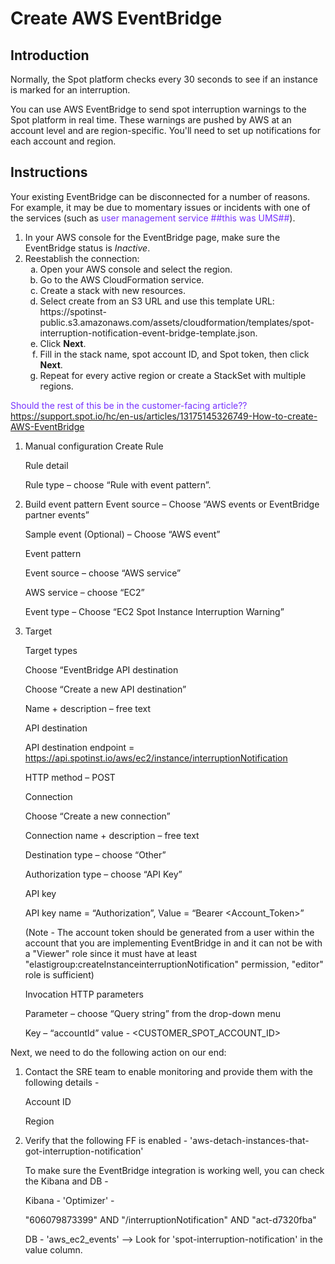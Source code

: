 <meta name="“robots”" content="“noindex”">

# Create AWS EventBridge

## Introduction

Normally, the Spot platform checks every 30 seconds to see if an instance is marked for an interruption.

You can use AWS EventBridge to send spot interruption warnings to the Spot platform in real time. These warnings are pushed by AWS at an account level and are region-specific. You'll need to set up notifications for each account and region.

## Instructions

Your existing EventBridge can be disconnected for a number of reasons. For example, it may be due to momentary issues or incidents with one of the services (such as <font color='#7632FE'>user management service ##this was UMS##</font>).

1. In your AWS console for the EventBridge page, make sure the EventBridge status is <i>Inactive</i>.
2. Reestablish the connection:
   <ol style="list-style-type: lower-alpha;">
     <li>Open your AWS console and select the region.</li>
     <li>Go to the AWS CloudFormation service.</li>
     <li>Create a stack with new resources.</li>
     <li>Select create from an S3 URL and use this template URL: https://spotinst-public.s3.amazonaws.com/assets/cloudformation/templates/spot-interruption-notification-event-bridge-template.json.</li>
     <li>Click <b>Next</b>.</li>
     <li>Fill in the stack name, spot account ID, and Spot token, then click <b>Next</b>.</li>
     <li>Repeat for every active region or create a StackSet with multiple regions.</li>
   </ol>

<font color='#7632FE'>Should the rest of this be in the customer-facing article??</font>
https://support.spot.io/hc/en-us/articles/13175145326749-How-to-create-AWS-EventBridge

1. Manual configuration
   Create Rule
   
   Rule detail

   Rule type – choose “Rule with event pattern”.

3. Build event pattern
   Event source – Choose “AWS events or EventBridge partner events”

   Sample event (Optional) – Choose “AWS event”


   Event pattern

   Event source – choose “AWS service”

   AWS service – choose “EC2”

   Event type – Choose “EC2 Spot Instance Interruption Warning”

5. Target

   Target types

   Choose “EventBridge API destination

   Choose “Create a new API destination”

   Name + description – free text



   API destination

   API destination endpoint = https://api.spotinst.io/aws/ec2/instance/interruptionNotification

   HTTP method – POST



   Connection

   Choose “Create a new connection”

   Connection name + description – free text

   Destination type – choose “Other”

   Authorization type – choose “API Key”



   API key

   API key name = “Authorization”, Value = “Bearer <Account_Token>”

   (Note - The account token should be generated from a user within the account that you are implementing EventBridge in and it can not be with a "Viewer" role since it must have at least "elastigroup:createInstanceinterruptionNotification" permission, "editor" role is sufficient)

   Invocation HTTP parameters

   Parameter – choose “Query string” from the drop-down menu

   Key – “accountId” value - <CUSTOMER_SPOT_ACCOUNT_ID>


Next, we need to do the following action on our end:

1. Contact the SRE team to enable monitoring and provide them with the following details - 
   
   Account ID

   Region

2. Verify that the following FF is enabled -
   'aws-detach-instances-that-got-interruption-notification'

   To make sure the EventBridge integration is working well, you can check the Kibana and DB -

   Kibana - 'Optimizer' -

   "606079873399" AND "/interruptionNotification" AND "act-d7320fba"

   DB -  'aws_ec2_events' --> Look for 'spot-interruption-notification' in the value column.

</font>
